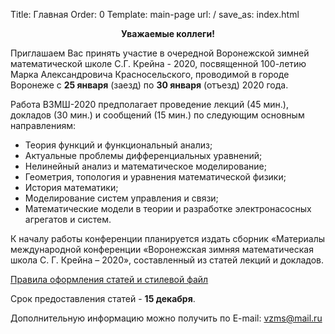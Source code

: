 Title: Главная
Order: 0
Template: main-page
url: /
save_as: index.html

**<center>Уважаемые коллеги!</center>**

Приглашаем Вас принять участие в очередной Воронежской зимней математической школе С.Г. Крейна - 2020, посвященной 100-летию Марка Александровича Красносельского, проводимой в городе Воронеже с **25 января** (заезд) по **30 января** (отъезд) 2020 года.

Работа ВЗМШ-2020 предполагает проведение лекций (45 мин.), докладов (30 мин.) и сообщений (15 мин.) по следующим основным направлениям:

* Теория функций и функциональный анализ;
* Актуальные проблемы дифференциальных уравнений;
* Нелинейный анализ и математическое моделирование;
* Геометрия, топология и уравнения математической физики;
* История математики;
* Моделирование систем управления и связи;
* Математические модели в теории и разработке электронасосных агрегатов и систем.

К началу работы конференции планируется издать сборник «Материалы международной конференции «Воронежская зимняя математическая школа С. Г. Крейна – 2020», составленный из статей лекций и докладов.

[Правила оформления статей и стилевой файл](rules)

Срок предоставления статей - **15 декабря**.

Дополнительную информацию можно получить по E-mail: [vzms@mail.ru](mailto:vzms@mail.ru)
